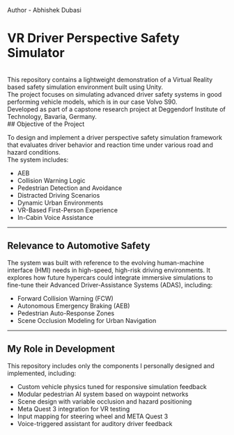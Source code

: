 Author - Abhishek Dubasi 
<br>
# VR Driver Perspective Safety Simulator
<br>
This repository contains a lightweight demonstration of a Virtual Reality based safety simulation environment built using Unity. <br>The project focuses on simulating advanced driver safety systems in good performing vehicle models, which is in our case Volvo S90.
<br>
Developed as part of a capstone research project at Deggendorf Institute of Technology, Bavaria, Germany. 
<br>
## Objective of the Project

To design and implement a driver perspective safety simulation framework that evaluates driver behavior and reaction time under various road and hazard conditions. <br>The system includes:
<br>
- AEB
- Collision Warning Logic
- Pedestrian Detection and Avoidance
- Distracted Driving Scenarios
- Dynamic Urban Environments
- VR-Based First-Person Experience
- In-Cabin Voice Assistance

___

## Relevance to Automotive Safety

The system was built with reference to the evolving human-machine interface (HMI) needs in high-speed, high-risk driving environments. It explores how future hypercars could integrate immersive simulations to fine-tune their Advanced Driver-Assistance Systems (ADAS), including:

- Forward Collision Warning (FCW)
- Autonomous Emergency Braking (AEB)
- Pedestrian Auto-Response Zones
- Scene Occlusion Modeling for Urban Navigation

___

## My Role in Development

This repository includes only the components I personally designed and implemented, including:

- Custom vehicle physics tuned for responsive simulation feedback
- Modular pedestrian AI system based on waypoint networks
- Scene design with variable occlusion and hazard positioning
- Meta Quest 3 integration for VR testing
- Input mapping for steering wheel and META Quest 3
- Voice-triggered assistant for auditory driver feedback



